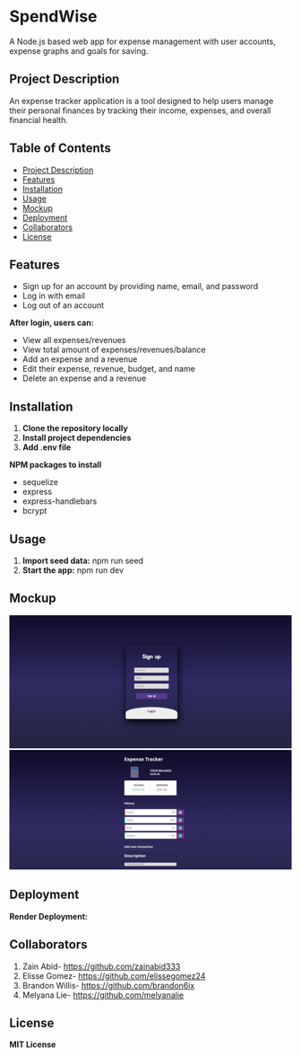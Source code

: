 # SpendWise

A Node.js based web app for expense management with user accounts, expense graphs and goals for saving.

## Project Description

An expense tracker application is a tool designed to help users manage their personal finances by tracking their income, expenses, and overall financial health.

## Table of Contents

- [Project Description](#project-description)
- [Features](#features)
- [Installation](#installation)
- [Usage](#usage)
- [Mockup](#mockup)
- [Deployment](#deployment)
- [Collaborators](#collaborators)
- [License](#license)

## Features

- Sign up for an account by providing name, email, and password
- Log in with email
- Log out of an account

**After login, users can:**

- View all expenses/revenues
- View total amount of expenses/revenues/balance
- Add an expense and a revenue
- Edit their expense, revenue, budget, and name
- Delete an expense and a revenue

## Installation

1. **Clone the repository locally**
2. **Install project dependencies**
3. **Add .env file**

**NPM packages to install**

- sequelize
- express
- express-handlebars
- bcrypt

## Usage

1. **Import seed data:** npm run seed
2. **Start the app:** npm run dev

## Mockup

![alt text](SpendWise1.png)
![alt text](SpendWise2.png)

## Deployment

**Render Deployment:**

## Collaborators
1. Zain Abid- https://github.com/zainabid333 
2. Elisse Gomez- https://github.com/elissegomez24 
3. Brandon Willis- https://github.com/brandon6ix 
4. Melyana Lie- https://github.com/melyanalie 

## License

**MIT License** 
